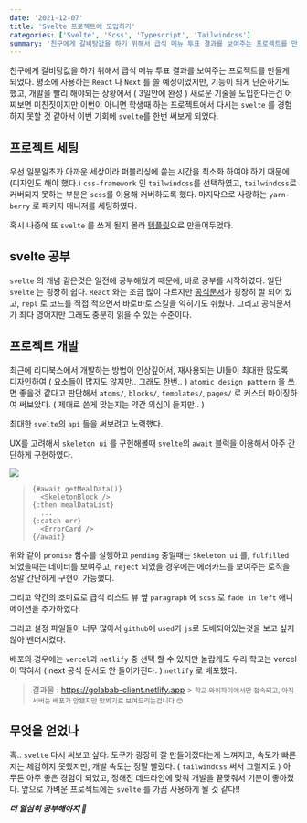 ```yaml
---
date: '2021-12-07'
title: 'Svelte 프로젝트에 도입하기'
categories: ['Svelte', 'Scss', 'Typescript', 'Tailwindcss']
summary: '친구에게 갈비탕값을 하기 위해서 급식 메뉴 투표 결과를 보여주는 프로젝트를 만들게 되었다.'
---
```


친구에게 갈비탕값을 하기 위해서 급식 메뉴 투표 결과를 보여주는 프로젝트를 만들게 되었다.
평소에 사용하는 `React` 나 `Next` 를 쓸 예정이었지만, 기능이 되게 단순하기도 했고, 개발을 빨리 해야되는 상황에서 ( 3일안에 완성 ) 새로운 기술을 도입한다는건 어찌보면 미친짓이지만 이번이 아니면 학생때 하는 프로젝트에서 다시는 `svelte` 를 경험하지 못할 것 같아서 이번 기회에 `svelte`를 한번 써보게 되었다.

## 프로젝트 세팅

우선 일분일초가 아까운 세상이라 퍼블리싱에 쏟는 시간을 최소화 하여야 하기 때문에 (디자인도 해야 했다.) `css-framework` 인 `tailwindcss`를 선택하였고, `tailwindcss`로 커버되지 못하는 부분은 `scss`를 이용해 커버하도록 했다. 마지막으로 사랑하는 `yarn-berry` 로 패키지 매니저를 세팅하였다.

혹시 나중에 또 `svelte` 를 쓰게 될지 몰라 [템플릿](https://github.com/sunwoo0706/Svelte_Template)으로 만들어두었다.

## svelte 공부

`svelte` 의 개념 같은것은 일전에 공부해뒀기 때문에, 바로 공부를 시작하였다.
일단 `svelte` 는 굉장히 쉽다. `React` 와는 조금 많이 다르지만 [공식문서](https://svelte.dev)가 굉장히 잘 되어 있고, `repl` 로 코드를 직접 적으면서 바로바로 스킬을 익히기도 쉬웠다. 그리고 공식문서가 죄다 영어지만 그래도 충분히 읽을 수 있는 수준이다.

## 프로젝트 개발

최근에 리디북스에서 개발하는 방법이 인상깊어서, 재사용되는 UI들이 최대한 많도록 디자인하여 ( 요소들이 많지도 않지만.. 그래도 한번.. ) `atomic design pattern` 을 쓰면 좋을것 같다고 판단해서 `atoms/`, `blocks/`, `templates/`, `pages/` 로 커스터 마이징하여 써보았다. ( 제대로 쓴게 맞는지는 약간 의심이 들지만.. )

최대한 `svelte`의 `api` 들을 써보려고 노력했다.

UX를 고려해서 `skeleton ui` 를 구현해볼때 `svelte`의 `await` 블럭을 이용해서 아주 간단하게 구현하였다.

![](https://images.velog.io/images/sunwoo0706/post/15b226e0-b2f9-4230-812a-881d455e355c/%E1%84%89%E1%85%B3%E1%84%8F%E1%85%B3%E1%84%85%E1%85%B5%E1%86%AB%E1%84%89%E1%85%A3%E1%86%BA%202021-12-03%20%E1%84%8B%E1%85%A9%E1%84%92%E1%85%AE%2010.25.02.png)

> ```svelte
> {#await getMealData()}
>   <SkeletonBlock />
> {:then mealDataList}
>   ...
> {:catch err}
>   <ErrorCard />
> {/await}
> ```

위와 같이 `promise` 함수를 실행하고 `pending` 중일때는 `Skeleton ui` 를, `fulfilled` 되었을때는 데이터를 보여주고, `reject` 되었을 경우에는 에러카드를 보여주는 로직을 정말 간단하게 구현이 가능했다.

그리고 약간의 조미료로 급식 리스트 뷰 옆 `paragraph` 에 `scss` 로 `fade in left` 애니메이션을 추가하였다.

그리고 설정 파일들이 너무 많아서 `github`에 `used`가 `js`로 도배되어있는것을 보고 싶지 않아 벤더시켰다.

배포의 경우에는 `vercel`과 `netlify` 중 선택 할 수 있지만 놀랍게도 우리 학교는 vercel이 막혀서 ( next 공식 문서도 안 들어가진다. ) `netlify` 로 배포했다.

> 결과물 : https://golabab-client.netlify.app > <small>학교 와이파이에서만 접속되고, 아직 서버는 배포가 안됐지만 맛뵈기로 보여드리는겁니다 😊</small>

## 무엇을 얻었나

흑.. `svelte` 다시 써보고 싶다. 도구가 굉장히 잘 만들어졌다는게 느껴지고, 속도가 빠른지는 체감하지 못했지만, 개발 속도는 정말 빨랐다. ( `tailwindcss` 써서 그럴지도 ) 아무튼 아주 좋은 경험이 되었고, 정해진 데드라인에 맞춰 개발을 끝맞춰서 기분이 좋아졌다. 앞으로 가벼운 프로젝트에는 `svelte` 를 가끔 사용하게 될 것 같다!!

**_더 열심히 공부해야지 🚀_**
